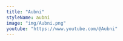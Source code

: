 ```yaml
---
title: "Aubni"
styleName: aubni
image: "img/Aubni.png"
youtube: "https://www.youtube.com/@Aubni"
---
```

